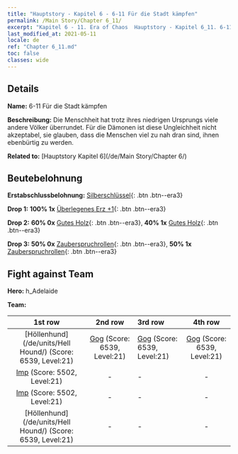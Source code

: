 ```yaml
---
title: "Hauptstory - Kapitel 6 - 6-11 Für die Stadt kämpfen"
permalink: /Main Story/Chapter 6_11/
excerpt: "Kapitel 6 - 11. Era of Chaos  Hauptstory - Kapitel 6_11. 6-11 Für die Stadt kämpfen"
last_modified_at: 2021-05-11
locale: de
ref: "Chapter 6_11.md"
toc: false
classes: wide
---
```


## Details

 **Name:** 6-11 Für die Stadt kämpfen

 **Beschreibung:** Die Menschheit hat trotz ihres niedrigen Ursprungs viele andere Völker überrundet. Für die Dämonen ist diese Ungleichheit nicht akzeptabel, sie glauben, dass die Menschen viel zu nah dran sind, ihnen ebenbürtig zu werden.

 **Related to:** [Hauptstory Kapitel 6](/de/Main Story/Chapter 6/)

## Beutebelohnung

 **Erstabschlussbelohnung:** [Silberschlüssel](/ItemsDE/con_693/){: .btn .btn--era3}

 **Drop 1:** **100% 1x** [Überlegenes Erz +1](/ItemsDE/mat_19/){: .btn .btn--era3}

 **Drop 2:** **60% 0x** [Gutes Holz](/ItemsDE/mat_13/){: .btn .btn--era3}, **40% 1x** [Gutes Holz](/ItemsDE/mat_13/){: .btn .btn--era3}

 **Drop 3:** **50% 0x** [Zauberspruchrollen](/ItemsDE/con_694/){: .btn .btn--era3}, **50% 1x** [Zauberspruchrollen](/ItemsDE/con_694/){: .btn .btn--era3}


## Fight against Team
 **Hero:** h_Adelaide

 **Team:**


  | 1st row | 2nd row | 3rd row | 4th row |
  |:----:|:----:|:----|:----:|
  | [Höllenhund](/de/units/Hell Hound/) (Score: 6539, Level:21)  | [Gog](/de/units/Gog/) (Score: 6539, Level:21)  | [Gog](/de/units/Gog/) (Score: 6539, Level:21)  | [Gog](/de/units/Gog/) (Score: 6539, Level:21)  |
  | [Imp](/de/units/Imp/) (Score: 5502, Level:21)  | - | - | - |
  | [Imp](/de/units/Imp/) (Score: 5502, Level:21)  | - | - | - |
  | [Höllenhund](/de/units/Hell Hound/) (Score: 6539, Level:21)  | - | - | - |


